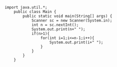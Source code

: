 ##
    import java.util.*;
        public class Main {
            public static void main(String[] args) {
                Scanner sc = new Scanner(System.in);
                int n = sc.nextInt();
                System.out.print(n+" ");
                if(n>1){
                    for(int i=1;i<=n-1;i++){
                        System.out.print(i+" ");
                    }
                }
            }
        }